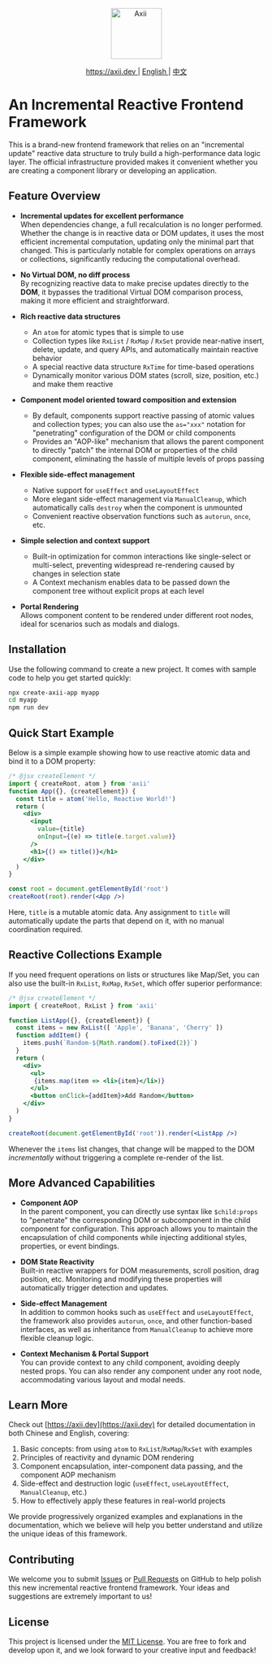 <p align="center">
  <img src="https://axii.dev/logos/axii-logo-bg-black.svg" height="100" alt="Axii" />
</p>

<p align="center">
  <a href="https://axii.dev">
    https://axii.dev
  </a>
  <span>|</span>
  <a href="https://github.com/axiijs/axii/README.md">
    English
  </a>
  <span>|</span>
  <a href="https://github.com/axiijs/axii/README.zh_cn.md">
    中文
  </a>
</p>

# An Incremental Reactive Frontend Framework

This is a brand-new frontend framework that relies on an "incremental update" reactive data structure to truly build a high-performance data logic layer. The official infrastructure provided makes it convenient whether you are creating a component library or developing an application.

## Feature Overview

- **Incremental updates for excellent performance**  
  When dependencies change, a full recalculation is no longer performed. Whether the change is in reactive data or DOM updates, it uses the most efficient incremental computation, updating only the minimal part that changed. This is particularly notable for complex operations on arrays or collections, significantly reducing the computational overhead.

- **No Virtual DOM, no diff process**  
  By recognizing reactive data to make precise updates directly to the **DOM**, it bypasses the traditional Virtual DOM comparison process, making it more efficient and straightforward.

- **Rich reactive data structures**  
  - An `atom` for atomic types that is simple to use  
  - Collection types like `RxList` / `RxMap` / `RxSet` provide near-native insert, delete, update, and query APIs, and automatically maintain reactive behavior  
  - A special reactive data structure `RxTime` for time-based operations  
  - Dynamically monitor various DOM states (scroll, size, position, etc.) and make them reactive  

- **Component model oriented toward composition and extension**  
  - By default, components support reactive passing of atomic values and collection types; you can also use the `as="xxx"` notation for "penetrating" configuration of the DOM or child components  
  - Provides an "AOP-like" mechanism that allows the parent component to directly "patch" the internal DOM or properties of the child component, eliminating the hassle of multiple levels of props passing  

- **Flexible side-effect management**  
  - Native support for `useEffect` and `useLayoutEffect`  
  - More elegant side-effect management via `ManualCleanup`, which automatically calls `destroy` when the component is unmounted  
  - Convenient reactive observation functions such as `autorun`, `once`, etc.  

- **Simple selection and context support**  
  - Built-in optimization for common interactions like single-select or multi-select, preventing widespread re-rendering caused by changes in selection state  
  - A Context mechanism enables data to be passed down the component tree without explicit props at each level  

- **Portal Rendering**  
  Allows component content to be rendered under different root nodes, ideal for scenarios such as modals and dialogs.

## Installation

Use the following command to create a new project. It comes with sample code to help you get started quickly:

```bash
npx create-axii-app myapp
cd myapp
npm run dev
```

## Quick Start Example

Below is a simple example showing how to use reactive atomic data and bind it to a DOM property:

```jsx
/* @jsx createElement */
import { createRoot, atom } from 'axii'
function App({}, {createElement}) {
  const title = atom('Hello, Reactive World!')
  return (
    <div>
      <input
        value={title}
        onInput={(e) => title(e.target.value)}
      />
      <h1>{() => title()}</h1>
    </div>
  )
}

const root = document.getElementById('root')
createRoot(root).render(<App />)
```

Here, `title` is a mutable atomic data. Any assignment to `title` will automatically update the parts that depend on it, with no manual coordination required.

## Reactive Collections Example

If you need frequent operations on lists or structures like Map/Set, you can also use the built-in `RxList`, `RxMap`, `RxSet`, which offer superior performance:

```jsx
/* @jsx createElement */
import { createRoot, RxList } from 'axii'

function ListApp({}, {createElement}) {
  const items = new RxList([ 'Apple', 'Banana', 'Cherry' ])
  function addItem() {
    items.push(`Random-${Math.random().toFixed(2)}`)
  }
  return (
    <div>
      <ul>
       {items.map(item => <li>{item}</li>)}
      </ul>
      <button onClick={addItem}>Add Random</button>
    </div>
  )
}

createRoot(document.getElementById('root')).render(<ListApp />)
```

Whenever the `items` list changes, that change will be mapped to the DOM *incrementally* without triggering a complete re-render of the list.

## More Advanced Capabilities

- **Component AOP**  
  In the parent component, you can directly use syntax like `$child:props` to "penetrate" the corresponding DOM or subcomponent in the child component for configuration. This approach allows you to maintain the encapsulation of child components while injecting additional styles, properties, or event bindings.

- **DOM State Reactivity**  
  Built-in reactive wrappers for DOM measurements, scroll position, drag position, etc. Monitoring and modifying these properties will automatically trigger detection and updates.

- **Side-effect Management**  
  In addition to common hooks such as `useEffect` and `useLayoutEffect`, the framework also provides `autorun`, `once`, and other function-based interfaces, as well as inheritance from `ManualCleanup` to achieve more flexible cleanup logic.

- **Context Mechanism & Portal Support**  
  You can provide context to any child component, avoiding deeply nested props. You can also render any component under any root node, accommodating various layout and modal needs.

## Learn More

Check out [https://axii.dev](https://axii.dev) for detailed documentation in both Chinese and English, covering:

1. Basic concepts: from using `atom` to `RxList`/`RxMap`/`RxSet` with examples  
2. Principles of reactivity and dynamic DOM rendering  
3. Component encapsulation, inter-component data passing, and the component AOP mechanism  
4. Side-effect and destruction logic (`useEffect`, `useLayoutEffect`, `ManualCleanup`, etc.)  
5. How to effectively apply these features in real-world projects  

We provide progressively organized examples and explanations in the documentation, which we believe will help you better understand and utilize the unique ideas of this framework.

## Contributing

We welcome you to submit [Issues](https://github.com/axiijs/axii/issues) or [Pull Requests](https://github.com/axiijs/axii/pulls) on GitHub to help polish this new incremental reactive frontend framework. Your ideas and suggestions are extremely important to us!

## License

This project is licensed under the [MIT License](./LICENSE). You are free to fork and develop upon it, and we look forward to your creative input and feedback!
